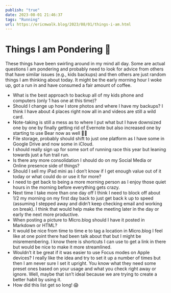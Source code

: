 ```yaml
---
publish: "true"
date: 2023-08-01 21:46:37
tags: "Running"
url: https://ericmwalk.blog/2023/08/01/things-i-am.html
---
```


# Things I am Pondering 🤔

These things have been swirling around in my mind all day. Some are actual questions I am pondering and probably need to look for advice from others that have similar issues (e.g., kids backups) and then others are just random things I am thinking about today. It might be the early morning hour I woke up, got a run in and have consumed a fair amount of coffee.

- What is the best approach to backup all of my kids phone and computers (only 1 has one at this time)?
- Should I change up how I store photos and where I have my backups? I think I have about 4 places right now all in and videos are still a wild card.
- Note-taking is still a mess as to where I put what but I have downsized one by one by finally getting rid of Evernote but also increased one by starting to use Bear now as well 🤦‍♂️
- File storage, probably should shift to just one platform as I have some in Google Drive and now some in iCloud.
- I should really sign up for some sort of running race this year but leaning towards just a fun trail run.
- Is there any more consolidation I should do on my Social Media or Online presence side of things?
- Should I sell my iPad mini as I don’t know if I get enough value out of it today or what could do or use it for more?
- I need to get back to being a more morning person as I enjoy those quiet hours in the morning before everything gets crazy.
- Next time I take more than one day off I think I need to block off about 1/2 my morning on my first day back to just get back k up to speed (assuming I stepped away and didn’t keep checking email and working on break). I think that would help make the meeting later in the day or early the next more productive.
- When posting a picture to Micro.blog should I have it posted in Markdown or HTML?
- It would be nice from time to time e to tag a location in Micro.blog I feel like at one point there had been talk about that but I might be misremembering. I know there is shortcuts I can use to get a link in there but would be nice to make it more streamlined.
- Wouldn’t it be great if it was easier to use Focus modes on Apple devices? I really like the idea and try to set it up a number of times but then I am never sure I set it upright. You know what they need some preset ones based on your usage and what you check right away or ignore. Well, maybe that isn’t ideal because we are trying to create a better habit by using it.
- How did this list get so long! 😱
